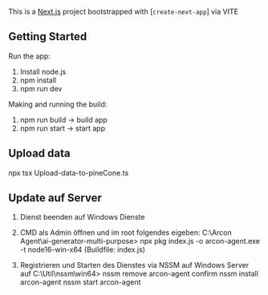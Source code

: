 This is a [Next.js](https://nextjs.org/) project bootstrapped with [`create-next-app`] via VITE

## Getting Started

Run the app:
1. Install node.js
2. npm install
3. npm run dev

Making and running the build:
1. npm run build -> build app
2. npm run start -> start app

## Upload data 
npx tsx Upload-data-to-pineCone.ts

## Update auf Server
1. Dienst beenden auf Windows Dienste

2. CMD als Admin öffnen und im root folgendes eigeben: C:\Arcon Agent\ai-generator-multi-purpose>
    npx pkg index.js -o arcon-agent.exe -t node16-win-x64
    (Buildfile: index.js)

3. Registrieren und Starten des Dienstes via NSSM auf Windows Server auf C:\Util\nssm\win64>
    nssm remove arcon-agent confirm
    nssm install arcon-agent
    nssm start arcon-agent

